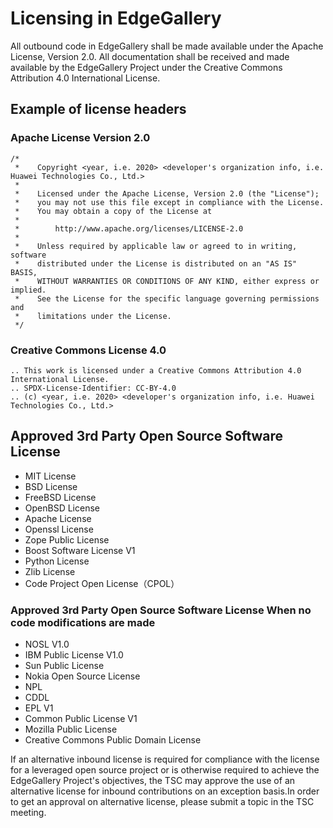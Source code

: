 # Licensing in EdgeGallery

All outbound code in EdgeGallery shall be made available under the Apache License, Version 2.0. All documentation shall be received and made available by the EdgeGallery Project under the Creative Commons Attribution 4.0 International License. 


## Example of license headers

### Apache License Version 2.0

```
/*
 *    Copyright <year, i.e. 2020> <developer's organization info, i.e. Huawei Technologies Co., Ltd.>
 *
 *    Licensed under the Apache License, Version 2.0 (the "License");
 *    you may not use this file except in compliance with the License.
 *    You may obtain a copy of the License at
 *
 *        http://www.apache.org/licenses/LICENSE-2.0
 *
 *    Unless required by applicable law or agreed to in writing, software
 *    distributed under the License is distributed on an "AS IS" BASIS,
 *    WITHOUT WARRANTIES OR CONDITIONS OF ANY KIND, either express or implied.
 *    See the License for the specific language governing permissions and
 *    limitations under the License.
 */
```

### Creative Commons License 4.0

```
.. This work is licensed under a Creative Commons Attribution 4.0 International License.
.. SPDX-License-Identifier: CC-BY-4.0
.. (c) <year, i.e. 2020> <developer's organization info, i.e. Huawei Technologies Co., Ltd.>
```


## Approved 3rd Party Open Source Software License
- MIT License
- BSD License
- FreeBSD License
- OpenBSD License
- Apache License
- Openssl License
- Zope Public License
- Boost Software License V1
- Python License
- Zlib License
- Code Project Open License（CPOL）

### Approved 3rd Party Open Source Software License When no code modifications are made
- NOSL V1.0
- IBM Public License V1.0
- Sun Public License
- Nokia Open Source License
- NPL
- CDDL
- EPL V1
- Common Public License V1
- Mozilla Public License
- Creative Commons Public Domain License

If an alternative inbound license is required for compliance with the license for a leveraged open source project or is otherwise required to achieve the EdgeGallery Project's objectives, the TSC may approve the use of an alternative license for inbound contributions on an exception basis.In order to get an approval on alternative license, please submit a topic in the TSC meeting.